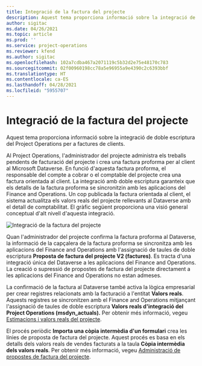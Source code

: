 ```yaml
---
title: Integració de la factura del projecte
description: Aquest tema proporciona informació sobre la integració de doble escriptura del Project Operations per a factures de clients.
author: sigitac
ms.date: 04/26/2021
ms.topic: article
ms.prod: ''
ms.service: project-operations
ms.reviewer: kfend
ms.author: sigitac
ms.openlocfilehash: 102a7cdba467a2071119c5b32d2e75e48170c783
ms.sourcegitcommit: 02f00960198cc78a5e96955a9e4390c2c6393bbf
ms.translationtype: HT
ms.contentlocale: ca-ES
ms.lasthandoff: 04/28/2021
ms.locfileid: "5955707"
---
```

# <a name="project-invoice-integration"></a>Integració de la factura del projecte

Aquest tema proporciona informació sobre la integració de doble escriptura del Project Operations per a factures de clients.

Al Project Operations, l'administrador del projecte administra els treballs pendents de facturació del projecte i crea una factura proforma per al client al Microsoft Dataverse. En funció d'aquesta factura proforma, el responsable del compte a cobrar o el comptable del projecte crea una factura orientada al client. La integració amb doble escriptura garanteix que els detalls de la factura proforma se sincronitzin amb les aplicacions del Finance and Operations. Un cop publicada la factura orientada al client, el sistema actualitza els valors reals del projecte rellevants al Dataverse amb el detall de comptabilitat. El gràfic següent proporciona una visió general conceptual d'alt nivell d'aquesta integració.

   ![Integració de la factura del projecte](./media/DW5Invoicing.png)

Quan l'administrador del projecte confirma la factura proforma al Dataverse, la informació de la capçalera de la factura proforma se sincronitza amb les aplicacions del Finance and Operations amb l'assignació de taules de doble escriptura **Proposta de factura del projecte V2 (factures)**. Es tracta d'una integració única del Dataverse a les aplicacions del Finance and Operations. La creació o supressió de propostes de factura del projecte directament a les aplicacions del Finance and Operations no estan admeses.

La confirmació de la factura al Dataverse també activa la lògica empresarial per crear registres relacionats amb la facturació a l'entitat **Valors reals**. Aquests registres se sincronitzen amb el Finance and Operations mitjançant l'assignació de taules de doble escriptura **Valors reals d'integració del Project Operations (msdyn\_actuals).** Per obtenir més informació, vegeu [Estimacions i valors reals del projecte](resource-dual-write-estimates-actuals.md). 

El procés periòdic **Importa una còpia intermèdia d'un formulari** crea les línies de proposta de factura del projecte. Aquest procés es basa en els detalls dels valors reals de vendes facturats a la taula **Còpia intermèdia dels valors reals**. Per obtenir més informació, vegeu [Administració de propostes de factura del projecte](../invoicing/format-update-project-invoice-proposals.md#create-project-invoice-proposals). 
